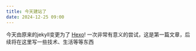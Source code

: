 ```yaml
---
title: 今天建站了
date: 2024-12-25 09:00
---
```

今天由原来的jekyll变更为了 [Hexo](https://hexo.io/)! 一次非常有意义的尝试，这是第一篇文章，后续将在这里写一些技术、生活等等东西